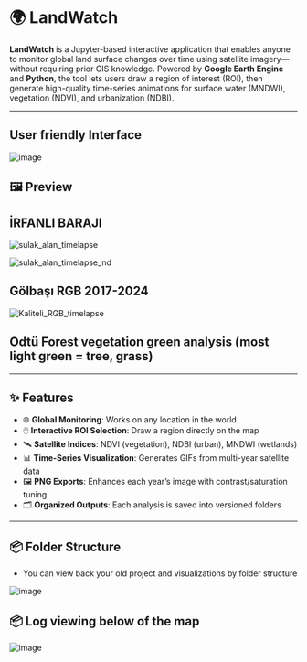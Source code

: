 # 🌍 LandWatch

**LandWatch** is a Jupyter-based interactive application that enables anyone to monitor global land surface changes over time using satellite imagery—without requiring prior GIS knowledge. Powered by **Google Earth Engine** and **Python**, the tool lets users draw a region of interest (ROI), then generate high-quality time-series animations for surface water (MNDWI), vegetation (NDVI), and urbanization (NDBI).

---

## User friendly Interface
![image](https://github.com/user-attachments/assets/267e8364-2d83-4b89-a94d-4c6a08781d30)

## 🖼️ Preview

## İRFANLI BARAJI
![sulak_alan_timelapse](https://github.com/user-attachments/assets/44323236-8820-4a66-8cbc-54496db8dd35)

![sulak_alan_timelapse_nd](https://github.com/user-attachments/assets/f746319a-96ac-4efd-84e7-b84649cc1bdf)

## Gölbaşı RGB 2017-2024
![Kaliteli_RGB_timelapse](https://github.com/user-attachments/assets/2a1a2897-932c-4a07-bf42-3f7e7f3f7f28)

## Odtü Forest vegetation green analysis (most light green = tree, grass)

---

## ✨ Features

- 🌐 **Global Monitoring**: Works on any location in the world
- 🖱️ **Interactive ROI Selection**: Draw a region directly on the map
- 🛰️ **Satellite Indices**: NDVI (vegetation), NDBI (urban), MNDWI (wetlands)
- 📊 **Time-Series Visualization**: Generates GIFs from multi-year satellite data
- 🖼️ **PNG Exports**: Enhances each year’s image with contrast/saturation tuning
- 🗂️ **Organized Outputs**: Each analysis is saved into versioned folders

---

## 📦 Folder Structure

- You can view back your old project and visualizations by folder structure

![image](https://github.com/user-attachments/assets/38d8d4d4-2da4-479f-9089-2452b76e909a)

## 📦 Log viewing below of the map
![image](https://github.com/user-attachments/assets/136dac73-95c3-40d8-9383-4bfd07757a60)



